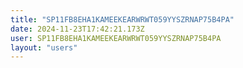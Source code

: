 ```yaml
---
title: "SP11FB8EHA1KAMEEKEARWRWT059YYSZRNAP75B4PA"
date: 2024-11-23T17:42:21.173Z
user: SP11FB8EHA1KAMEEKEARWRWT059YYSZRNAP75B4PA
layout: "users"
---
```

    
